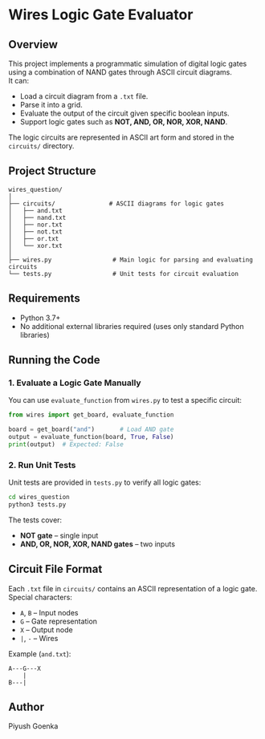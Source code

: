  # Wires Logic Gate Evaluator

 ## Overview
 This project implements a programmatic simulation of digital logic gates using a combination of NAND gates through ASCII circuit diagrams.  
 It can:
 - Load a circuit diagram from a `.txt` file.
 - Parse it into a grid.
 - Evaluate the output of the circuit given specific boolean inputs.
 - Support logic gates such as **NOT, AND, OR, NOR, XOR, NAND**.

 The logic circuits are represented in ASCII art form and stored in the `circuits/` directory.

 ## Project Structure
 ```
 wires_question/
 │
 ├── circuits/               # ASCII diagrams for logic gates
 │   ├── and.txt
 │   ├── nand.txt
 │   ├── nor.txt
 │   ├── not.txt
 │   ├── or.txt
 │   └── xor.txt
 │
 ├── wires.py                 # Main logic for parsing and evaluating circuits
 └── tests.py                 # Unit tests for circuit evaluation
 ```

 ## Requirements
 - Python 3.7+
 - No additional external libraries required (uses only standard Python libraries)

 ## Running the Code

 ### 1. Evaluate a Logic Gate Manually
 You can use `evaluate_function` from `wires.py` to test a specific circuit:
 ```python
 from wires import get_board, evaluate_function

 board = get_board("and")       # Load AND gate
 output = evaluate_function(board, True, False)
 print(output)  # Expected: False
 ```

 ### 2. Run Unit Tests
 Unit tests are provided in `tests.py` to verify all logic gates:
 ```bash
 cd wires_question
 python3 tests.py
 ```

 The tests cover:
 - **NOT gate** – single input
 - **AND, OR, NOR, XOR, NAND gates** – two inputs

 ## Circuit File Format
 Each `.txt` file in `circuits/` contains an ASCII representation of a logic gate.  
 Special characters:
 - `A`, `B` – Input nodes
 - `G` – Gate representation
 - `X` – Output node
 - `|`, `-` – Wires

 Example (`and.txt`):
 ```
 A---G---X
     |
 B---|
 ```

 ## Author
 Piyush Goenka
